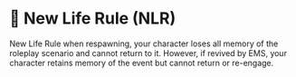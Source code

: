 # 🔁 New Life Rule (NLR)

New Life Rule when respawning, your character loses all memory of the roleplay scenario and cannot return to it. However, if revived by EMS, your character retains memory of the event but cannot return or re-engage.

